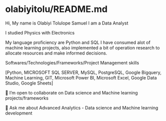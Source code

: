 # olabiyitolu/README.md
Hi, 
My name is Olabiyi Tolulope Samuel 
I am a Data Analyst 

I studied Physics with Electronics

My language proficiency are Python and SQL I have consumed alot of machine learning projects, also implemented a bit of operation research to allocate resources and make informed decisions.

Softwares/Technologies/Frameworks/Project Management skills

[Python,  MICROSOFT SQL SERVER, MySQL, PostgreSQL, Google Bigquery, Machine Learning, GIT, Microsoft Power BI, Microsoft Excel, Google Data Studio, Google Sheets]

👯 I’m open to collaborate on Data science and Machine learning projects/frameworks

💬 Ask me about Advanced Analytics - Data science and Machine learning development
